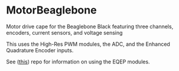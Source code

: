 # MotorBeaglebone
Motor drive cape for the Beaglebone Black featuring three channels, encoders, current sensors, and voltage sensing

This uses the High-Res PWM modules, the ADC, and the Enhanced Quadrature Encoder inputs.

See ([this](https://github.com/Teknoman117/beaglebot/tree/master/encoders)) repo for information on using the EQEP modules.